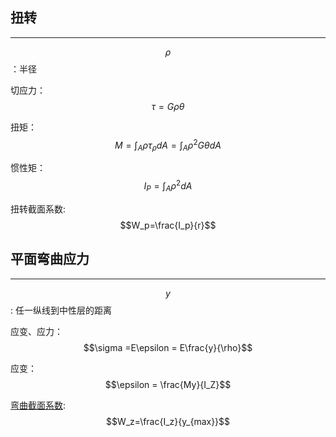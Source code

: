 ## 扭转

---

$$\rho$$：半径

切应力：$$\tau = G\rho \theta$$

扭矩：$$M=\int_A \rho \tau_{\rho}dA = \int_A \rho^2 G \theta dA$$

惯性矩：$$I_P=\int_A \rho^2 dA$$

扭转截面系数:$$W_p=\frac{I_p}{r}$$

## 平面弯曲应力

---

$$y$$: 任一纵线到中性层的距离

应变、应力：
$$\sigma =E\epsilon = E\frac{y}{\rho}$$

应变：
$$\epsilon = \frac{My}{I_Z}$$

[弯曲截面系数](./13-ping-mian-wan-qu-ying-li.md#3-静力学关系):
$$W_z=\frac{I_z}{y_{max}}$$
